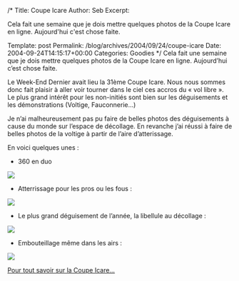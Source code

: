 /*
 Title: Coupe Icare
 Author: Seb
 Excerpt: <p>Cela fait une semaine que je dois mettre quelques photos de la Coupe Icare en ligne. Aujourd'hui c'est chose faite.</p>
 Template: post
 Permalink: /blog/archives/2004/09/24/coupe-icare
 Date: 2004-09-24T14:15:17+00:00
 Categories: Goodies
*/
Cela fait une semaine que je dois mettre quelques photos de la Coupe Icare en ligne. Aujourd&rsquo;hui c&rsquo;est chose faite.

<!--more-->

Le Week-End Dernier avait lieu la 31&egrave;me Coupe Icare. Nous nous sommes donc fait plaisir &agrave; aller voir tourner dans le ciel ces accros du &laquo;&nbsp;vol libre&nbsp;&raquo;. Le plus grand int&eacute;r&ecirc;t pour les non-initi&eacute;s sont bien sur les d&eacute;guisements et les d&eacute;monstrations (Voltige, Fauconnerie&#8230;)

Je n&rsquo;ai malheureusement pas pu faire de belles photos des d&eacute;guisements &agrave; cause du monde sur l&rsquo;espace de d&eacute;collage. En revanche j&rsquo;ai r&eacute;ussi &agrave; faire de belles photos de la voltige &agrave; partir de l&rsquo;aire d&rsquo;atterissage.

En voici quelques unes&nbsp;:

*   360 en duo

![][1]

*   Atterrissage pour les pros ou les fous&nbsp;:

![][2]

*   Le plus grand d&eacute;guisement de l&rsquo;ann&eacute;e, la libellule au d&eacute;collage&nbsp;:

![][3]

*   Embouteillage m&ecirc;me dans les airs&nbsp;:

![][4]

<a href="http://www.coupe-icare.org/index.php" hreflang="fr">Pour tout savoir sur la Coupe Icare&#8230;</a>

 [1]: /blog/images/Icare-duo.jpg
 [2]: /blog/images/Icare-Atterissage_Accro.jpg
 [3]: /blog/images/Icare-Libellule.jpg
 [4]: /blog/images/Icare-Foule.jpg